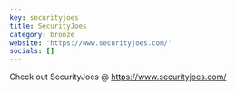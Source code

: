 ```yaml
---
key: securityjoes
title: SecurityJoes
category: bronze
website: 'https://www.securityjoes.com/'
socials: []
---
```


Check out SecurityJoes @ https://www.securityjoes.com/
